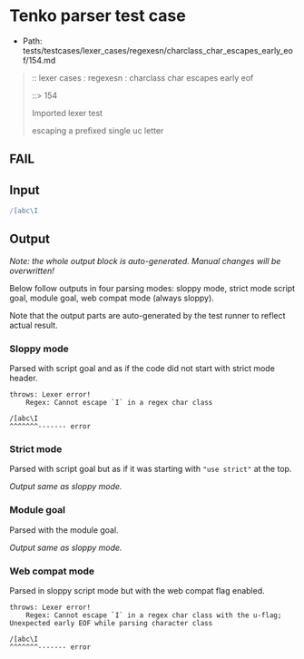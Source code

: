 # Tenko parser test case

- Path: tests/testcases/lexer_cases/regexesn/charclass_char_escapes_early_eof/154.md

> :: lexer cases : regexesn : charclass char escapes early eof
>
> ::> 154
>
> Imported lexer test
>
> escaping a prefixed single uc letter

## FAIL

## Input

`````js
/[abc\I
`````

## Output

_Note: the whole output block is auto-generated. Manual changes will be overwritten!_

Below follow outputs in four parsing modes: sloppy mode, strict mode script goal, module goal, web compat mode (always sloppy).

Note that the output parts are auto-generated by the test runner to reflect actual result.

### Sloppy mode

Parsed with script goal and as if the code did not start with strict mode header.

`````
throws: Lexer error!
    Regex: Cannot escape `I` in a regex char class

/[abc\I
^^^^^^^------- error
`````

### Strict mode

Parsed with script goal but as if it was starting with `"use strict"` at the top.

_Output same as sloppy mode._

### Module goal

Parsed with the module goal.

_Output same as sloppy mode._

### Web compat mode

Parsed in sloppy script mode but with the web compat flag enabled.

`````
throws: Lexer error!
    Regex: Cannot escape `I` in a regex char class with the u-flag; Unexpected early EOF while parsing character class

/[abc\I
^^^^^^^------- error
`````

